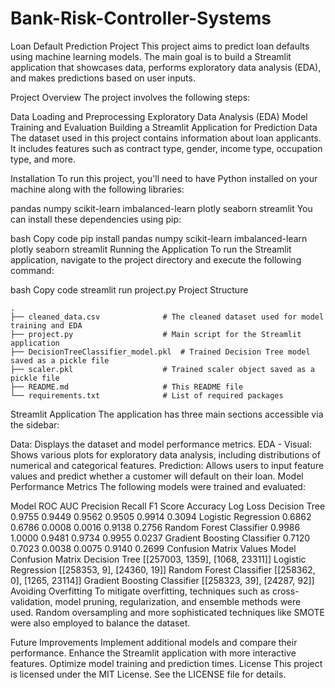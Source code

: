 # Bank-Risk-Controller-Systems
Loan Default Prediction Project
This project aims to predict loan defaults using machine learning models. The main goal is to build a Streamlit application that showcases data, performs exploratory data analysis (EDA), and makes predictions based on user inputs.

Project Overview
The project involves the following steps:

Data Loading and Preprocessing
Exploratory Data Analysis (EDA)
Model Training and Evaluation
Building a Streamlit Application for Prediction
Data
The dataset used in this project contains information about loan applicants. It includes features such as contract type, gender, income type, occupation type, and more.

Installation
To run this project, you'll need to have Python installed on your machine along with the following libraries:

pandas
numpy
scikit-learn
imbalanced-learn
plotly
seaborn
streamlit
You can install these dependencies using pip:

bash
Copy code
pip install pandas numpy scikit-learn imbalanced-learn plotly seaborn streamlit
Running the Application
To run the Streamlit application, navigate to the project directory and execute the following command:

bash
Copy code
streamlit run project.py
Project Structure

    .
    ├── cleaned_data.csv              # The cleaned dataset used for model training and EDA
    ├── project.py                    # Main script for the Streamlit application
    ├── DecisionTreeClassifier_model.pkl  # Trained Decision Tree model saved as a pickle file
    ├── scaler.pkl                    # Trained scaler object saved as a pickle file
    ├── README.md                     # This README file
    └── requirements.txt              # List of required packages
Streamlit Application
The application has three main sections accessible via the sidebar:

Data: Displays the dataset and model performance metrics.
EDA - Visual: Shows various plots for exploratory data analysis, including distributions of numerical and categorical features.
Prediction: Allows users to input feature values and predict whether a customer will default on their loan.
Model Performance Metrics
The following models were trained and evaluated:

Model	ROC AUC	Precision	Recall	F1 Score	Accuracy	Log Loss
Decision Tree	0.9755	0.9449	0.9562	0.9505	0.9914	0.3094
Logistic Regression	0.6862	0.6786	0.0008	0.0016	0.9138	0.2756
Random Forest Classifier	0.9986	1.0000	0.9481	0.9734	0.9955	0.0237
Gradient Boosting Classifier	0.7120	0.7023	0.0038	0.0075	0.9140	0.2699
Confusion Matrix Values
Model	Confusion Matrix
Decision Tree	[[257003, 1359], [1068, 23311]]
Logistic Regression	[[258353, 9], [24360, 19]]
Random Forest Classifier	[[258362, 0], [1265, 23114]]
Gradient Boosting Classifier	[[258323, 39], [24287, 92]]
Avoiding Overfitting
To mitigate overfitting, techniques such as cross-validation, model pruning, regularization, and ensemble methods were used. Random oversampling and more sophisticated techniques like SMOTE were also employed to balance the dataset.

Future Improvements
Implement additional models and compare their performance.
Enhance the Streamlit application with more interactive features.
Optimize model training and prediction times.
License
This project is licensed under the MIT License. See the LICENSE file for details.
